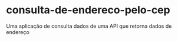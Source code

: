 # consulta-de-endereco-pelo-cep
Uma aplicação de consulta dados de uma API que retorna dados de endereço
